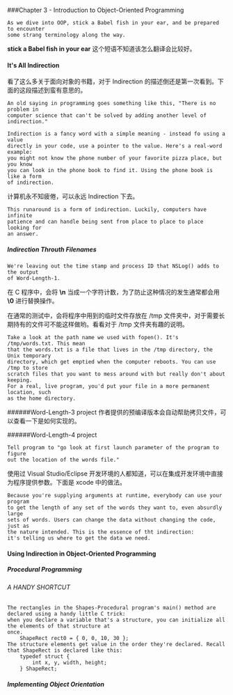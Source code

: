###Chapter 3 - Introduction to Object-Oriented Programming

    As we dive into OOP, stick a Babel fish in your ear, and be prepared to encounter
    some strang terminology along the way.

**stick a Babel fish in your ear** 这个短语不知道该怎么翻译会比较好。

#### It's All Indirection
看了这么多关于面向对象的书籍，对于 Indirection 的描述倒还是第一次看到。下面的这段描述到蛮有意思的。

    An old saying in programming goes something like this, "There is no problem in 
    computer science that can't be solved by adding another level of indirection."

    Indirection is a fancy word with a simple meaning - instead fo using a value 
    directly in your code, use a pointer to the value. Here's a real-word example:
    you might not know the phone number of your favorite pizza place, but you know
    you can look in the phone book to find it. Using the phone book is like a form 
    of indirection.

计算机永不知疲倦，可以永远 Indirection 下去。

    This runaround is a form of indirection. Luckily, computers have infinite 
    patience and can handle being sent from place to place to place looking for
    an answer.

##### Indirection Throuth Filenames

    We're leaving out the time stamp and process ID that NSLog() adds to the output 
    of Word-Length-1.

在 C 程序中，会将 **\n** 当成一个字符计数，为了防止这种情况的发生通常都会用 **\0** 进行替换操作。

在通常的测试中，会将程序中用到的临时文件存放在 /tmp 文件夹中，对于需要长期持有的文件可不能这样做哟。看看对于 /tmp 文件夹有趣的说明。

    Take a look at the path name we used with fopen(). It's /tmp/words.txt. This mean
    that the words.txt is a file that lives in the /tmp directory, the Unix temporary
    directory, which get emptied when the computer reboots. You can use /tmp to store
    scratch files that you want to mess around with but really don't about keeping. 
    For a real, live program, you'd put your file in a more permanent location, such
    as the home directory.

######Word-Length-3 project
作者提供的预编译版本会自动帮助拷贝文件，可以查看一下是如何实现的。

######Word-Length-4 project

    Tell program to "go look at first launch parameter of the program to figure 
    out the location of the words file."

使用过 Visual Studio/Eclipse 开发环境的人都知道，可以在集成开发环境中直接为程序提供参数。下面是 xcode 中的做法。

    Because you're supplying arguments at runtime, everybody can use your program
    to get the length of any set of the words they want to, even absurdly large 
    sets of words. Users can change the data without changing the code, just as
    the nature intended. This is the essence of tht indirection:
    it's telling us where to get the data we need.

#### Using Indirection in Object-Oriented Programming

##### Procedural Programming

###### A HANDY SHORTCUT

    The rectangles in the Shapes-Procedural program's main() method are declared using a handy little C trick:
    when you declare a variable that's a structure, you can initialize all the elements of that structure at 
    once.
        ShapeRect rect0 = { 0, 0, 10, 30 };
    The structure elements get value in the order they're declared. Recall that ShapeRect is declared like this:
        typedef struct {
            int x, y, width, height;
        } ShapeRect;
    
##### Implementing Object Orientation

